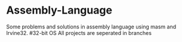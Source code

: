 # Assembly-Language
Some problems and solutions in assembly language using masm and Irvine32.
#32-bit OS
All projects are seperated in branches

